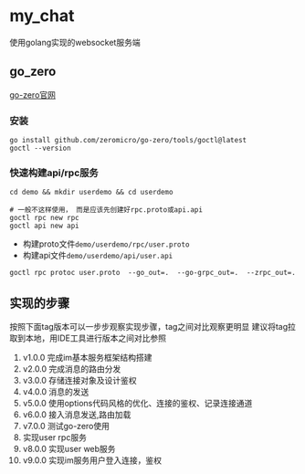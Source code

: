 # my_chat

使用golang实现的websocket服务端

## go_zero

[go-zero官网](https://go-zero.dev)

### 安装

```shell
go install github.com/zeromicro/go-zero/tools/goctl@latest
goctl --version
```

### 快速构建api/rpc服务

```shell
cd demo && mkdir userdemo && cd userdemo

# 一般不这样使用， 而是应该先创建好rpc.proto或api.api
goctl rpc new rpc
goctl api new api
```

* 构建proto文件`demo/userdemo/rpc/user.proto`
* 构建api文件`demo/userdemo/api/user.api`
```shell
goctl rpc protoc user.proto  --go_out=.  --go-grpc_out=.  --zrpc_out=.
```


## 实现的步骤

按照下面tag版本可以一步步观察实现步骤，tag之间对比观察更明显
建议将tag拉取到本地，用IDE工具进行版本之间对比参照

1. v1.0.0 完成im基本服务框架结构搭建
2. v2.0.0 完成消息的路由分发
3. v3.0.0 存储连接对象及设计鉴权
4. v4.0.0 消息的发送
5. v5.0.0 使用options代码风格的优化、连接的鉴权、记录连接通道
6. v6.0.0 接入消息发送,路由加载
7. v7.0.0 测试go-zero使用
8. 实现user rpc服务
8. v8.0.0 实现user web服务
9. v9.0.0 实现im服务用户登入连接，鉴权

